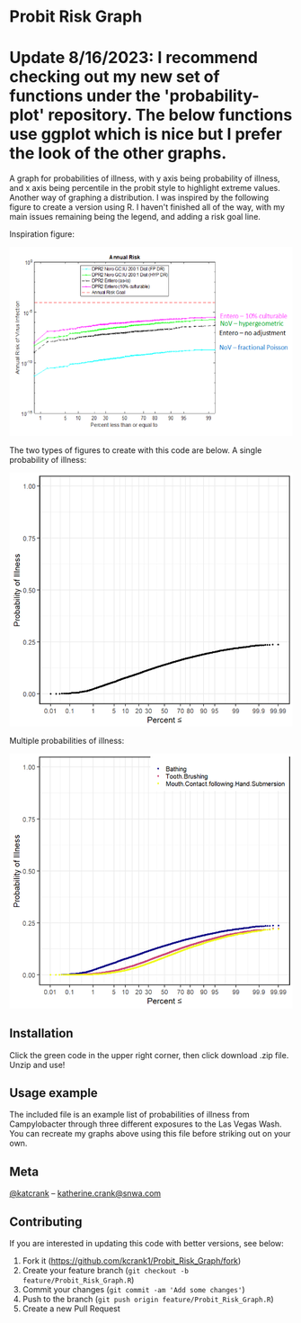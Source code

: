 # Probit Risk Graph
# Update 8/16/2023:  I recommend checking out my new set of functions under the 'probability-plot' repository. The below functions use ggplot which is nice but I prefer the look of the other graphs. 
A graph for probabilities of illness, with y axis being probability of illness, and x axis being percentile in the probit style to highlight extreme values. Another way of graphing a distribution.
I was inspired by the following figure to create a version using R. I haven't finished all of the way, with my main issues remaining being the legend, and adding a risk goal line.

Inspiration figure:

![](Fig_Inspiration.PNG)

The two types of figures to create with this code are below. 
A single probability of illness:

![](Bathing_exposure_campy_probit.PNG)

Multiple probabilities of illness:

![](Multiple_exposures_campy_probit.PNG)

## Installation
Click the green code in the upper right corner, then click download .zip file. Unzip and use!


## Usage example
The included file is an example list of probabilities of illness from Campylobacter through three different exposures to the Las Vegas Wash. You can recreate my graphs above using this file before striking out on your own.


## Meta

 [@katcrank](https://twitter.com/katcrank) – katherine.crank@snwa.com


## Contributing
If you are interested in updating this code with better versions, see below:

1. Fork it (<https://github.com/kcrank1/Probit_Risk_Graph/fork>)
2. Create your feature branch (`git checkout -b feature/Probit_Risk_Graph.R`)
3. Commit your changes (`git commit -am 'Add some changes'`)
4. Push to the branch (`git push origin feature/Probit_Risk_Graph.R`)
5. Create a new Pull Request

